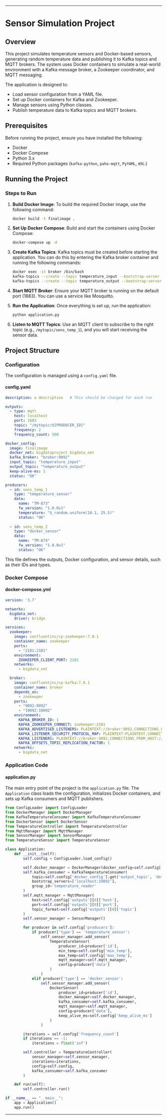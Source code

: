 

---

# Sensor Simulation Project

## Overview

This project simulates temperature sensors and Docker-based sensors, generating random temperature data and publishing it to Kafka topics and MQTT brokers. The system uses Docker containers to simulate a real-world environment with a Kafka message broker, a Zookeeper coordinator, and MQTT messaging.

The application is designed to:
- Load sensor configuration from a YAML file.
- Set up Docker containers for Kafka and Zookeeper.
- Manage sensors using Python classes.
- Publish temperature data to Kafka topics and MQTT brokers.

## Prerequisites

Before running the project, ensure you have installed the following:

- Docker
- Docker Compose
- Python 3.x
- Required Python packages (`kafka-python`, `paho-mqtt`, `PyYAML`, etc.)

## Running the Project

### Steps to Run

1. **Build Docker Image**:
   To build the required Docker image, use the following command:
   ```bash
   docker build -t finalimage .
   ```

2. **Set Up Docker Compose**:
   Build and start the containers using Docker Compose:
   ```bash
   docker-compose up -d
   ```

3. **Create Kafka Topics**:
   Kafka topics must be created before starting the application. You can do this by entering the Kafka broker container and running the following commands:
   ```bash
   docker exec -it broker /bin/bash
   kafka-topics --create --topic temperature_input --bootstrap-server broker:9092 --partitions 1 --replication-factor 1
   kafka-topics --create --topic temperature_output --bootstrap-server broker:9092 --partitions 1 --replication-factor 1
   ```

4. **Start MQTT Broker**:
   Ensure your MQTT broker is running on the default port (1883). You can use a service like Mosquitto.

5. **Run the Application**:
   Once everything is set up, run the application:
   ```bash
   python application.py
   ```

6. **Listen to MQTT Topics**:
   Use an MQTT client to subscribe to the right topic (e.g., `/mytopic/sens_temp_1`), and you will start receiving the sensor data.

## Project Structure

### Configuration

The configuration is managed using a `config.yaml` file.

#### config.yaml

```yaml
description: a description   # This should be changed for each run

outputs:
  - type: mqtt  
    host: localhost
    port: 1883
    topic: "/mytopic/${PRODUCER_ID}" 
    frequency: 2
    frequency_count: 500

docker_config:
  image: finalimage
  docker_net: bigdataproject_bigdata_net
  kafka_broker: "broker:9092"
  input_topic: "temperature_input"
  output_topic: "temperature_output"
  keep-alive-ms: 1
  status: "OK"

producers:
  - id: sens_temp_1
    type: "temperature_sensor"
    data:
      name: "TM-873"
      fw_version: "1.0.0v1"
      temperature: "$_random.uniform(10.1, 25.5)"
      status: "OK"
  
  - id: sens_temp_2
    type: "docker_sensor"
    data:
      name: "TM-874"
      fw_version: "1.0.0v1"
      status: "OK"
```

This file defines the outputs, Docker configuration, and sensor details, such as their IDs and types.

### Docker Compose

#### docker-compose.yml

```yaml
version: '3.7'

networks:
  bigdata_net:
    driver: bridge

services:
  zookeeper:
    image: confluentinc/cp-zookeeper:7.0.1
    container_name: zookeeper
    ports:
      - "2181:2181"
    environment:
      ZOOKEEPER_CLIENT_PORT: 2181
    networks:
      - bigdata_net

  broker:
    image: confluentinc/cp-kafka:7.0.1
    container_name: broker
    depends_on:
      - zookeeper
    ports:
      - "9092:9092"
      - "19092:19092"
    environment:
      KAFKA_BROKER_ID: 1
      KAFKA_ZOOKEEPER_CONNECT: zookeeper:2181
      KAFKA_ADVERTISED_LISTENERS: PLAINTEXT://broker:9092,CONNECTIONS_FROM_HOST://localhost:19092
      KAFKA_LISTENER_SECURITY_PROTOCOL_MAP: PLAINTEXT:PLAINTEXT,CONNECTIONS_FROM_HOST:PLAINTEXT
      KAFKA_LISTENERS: PLAINTEXT://broker:9092,CONNECTIONS_FROM_HOST://0.0.0.0:19092
      KAFKA_OFFSETS_TOPIC_REPLICATION_FACTOR: 1
    networks:
      - bigdata_net
```

### Application Code

#### application.py

The main entry point of the project is the `application.py` file. The `Application` class loads the configuration, initializes Docker containers, and sets up Kafka consumers and MQTT publishers.

```python
from ConfigLoader import ConfigLoader
from DockerManager import DockerManager
from KafkaTemperatureConsumer import KafkaTemperatureConsumer
from DockerSensor import DockerSensor
from TemperatureController import TemperatureController
from MqttManager import MqttManager
from SensorManager import SensorManager
from TemperatureSensor import TemperatureSensor

class Application:
    def __init__(self):
        self.config = ConfigLoader.load_config()

        self.docker_manager = DockerManager(docker_config=self.config['docker_config'])
        self.kafka_consumer = KafkaTemperatureConsumer(
            topic=self.config['docker_config'].get('output_topic', 'default_topic'),
            bootstrap_servers=['localhost:19092'],
            group_id='temperature_reader'
        )
        self.mqtt_manager = MqttManager(
            host=self.config['outputs'][0]['host'],
            port=self.config['outputs'][0]['port'],
            topic_format=self.config['outputs'][0]['topic']
        )
        self.sensor_manager = SensorManager()

        for producer in self.config['producers']:
            if producer['type'] == 'temperature_sensor':
                self.sensor_manager.add_sensor(
                    TemperatureSensor(
                        producer_id=producer['id'],
                        min_temp=self.config['min_temp'],
                        max_temp=self.config['max_temp'],
                        mqtt_manager=self.mqtt_manager,
                        config=producer['data']
                    )
                )
            elif producer['type'] == 'docker_sensor':
                self.sensor_manager.add_sensor(
                    DockerSensor(
                        producer_id=producer['id'],
                        docker_manager=self.docker_manager,
                        kafka_consumer=self.kafka_consumer,
                        mqtt_manager=self.mqtt_manager,
                        config=producer['data'],
                        keep_alive_ms=self.config['keep_alive_ms']
                    )
                )

        iterations = self.config['frequency_count']
        if iterations == -1:
            iterations = float('inf')

        self.controller = TemperatureController(
            sensor_manager=self.sensor_manager,
            iterations=iterations,
            config=self.config,
            kafka_consumer=self.kafka_consumer
        )

    def run(self):
        self.controller.run()

if __name__ == "__main__":
    app = Application()
    app.run()
```

---




